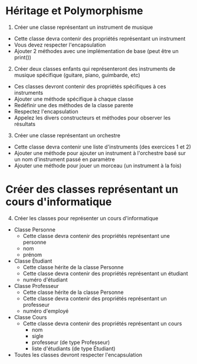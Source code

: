 # Héritage et Polymorphisme
1) Créer une classe représentant un instrument de musique
- Cette classe devra contenir des propriétés représentant un instrument
- Vous devez respecter l'encapsulation
- Ajouter 2 méthodes avec une implémentation de base (peut être un print())

2) Créer deux classes enfants qui représenteront des instruments de musique spécifique (guitare, piano, guimbarde, etc)
- Ces classes devront contenir des propriétés spécifiques à ces instruments
- Ajouter une méthode spécifique à chaque classe
- Redéfinir une des méthodes de la classe parente
- Respectez l'encapsulation
- Appelez les divers constructeurs et méthodes pour observer les résultats


3) Créer une classe représentant un orchestre
- Cette classe devra contenir une liste d'instruments (des exercices 1 et 2)
- Ajouter une méthode pour ajouter un instrument à l'orchestre basé sur un nom d'instrument passé en paramètre
- Ajouter une méthode pour jouer un morceau (un instrument à la fois)

# Créer des classes représentant un cours d'informatique
4) Créer les classes pour représenter un cours d'informatique
- Classe Personne
  - Cette classe devra contenir des propriétés représentant une personne
  - nom
  - prénom
- Classe Étudiant
  - Cette classe hérite de la classe Personne
  - Cette classe devra contenir des propriétés représentant un étudiant
  - numéro d'étudiant
- Classe Professeur
  - Cette classe hérite de la classe Personne
  - Cette classe devra contenir des propriétés représentant un professeur
  - numéro d'employé 
- Classe Cours
  - Cette classe devra contenir des propriétés représentant un cours
    - nom
    - sigle
    - professeur (de type Professeur)
    - liste d'étudiants (de type Étudiant)
- Toutes les classes devront respecter l'encapsulation